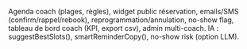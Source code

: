 Agenda coach (plages, règles), widget public réservation, emails/SMS (confirm/rappel/rebook),
reprogrammation/annulation, no-show flag, tableau de bord coach (KPI, export csv), admin multi-coach.
IA : suggestBestSlots(), smartReminderCopy(), no-show risk (option LLM).
